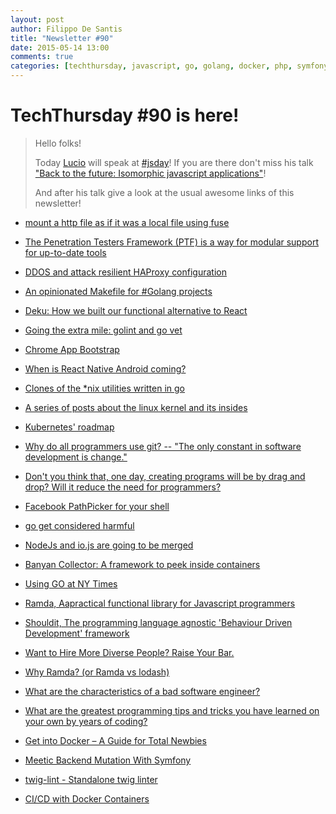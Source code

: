 ```yaml
---
layout: post
author: Filippo De Santis
title: "Newsletter #90"
date: 2015-05-14 13:00
comments: true
categories: [techthursday, javascript, go, golang, docker, php, symfony, jsday]
---
```


# TechThursday #90 is here!

> Hello folks!
>
> Today [Lucio](http://tech.namshi.com/team/#Luciano%20Colosio) will speak at [#jsday](http://2015.jsday.it/)!
> If you are there don't miss his talk ["Back to the future: Isomorphic javascript applications"](http://2015.jsday.it/talk/back-to-the-future-isomorphic-javascript-applications/)!
>
> And after his talk give a look at the usual awesome links of this newsletter!
> 

* [mount a http file as if it was a local file using fuse](http://buff.ly/1EDjeMB)

* [The Penetration Testers Framework (PTF) is a way for modular support for up-to-date tools](http://buff.ly/1EDj4ot)

* [DDOS and attack resilient HAProxy configuration](http://buff.ly/1ATCIfm)

<!-- more -->
* [An opinionated Makefile for #Golang projects](http://buff.ly/1K3Svk2)

* [Deku: How we built our functional alternative to React](http://buff.ly/1QET8kS)

* [Going the extra mile: golint and go vet](http://buff.ly/1G1U9R8)

* [Chrome App Bootstrap](http://buff.ly/1J4CpFp)

* [When is React Native Android coming?](http://buff.ly/1FYYOTN)

* [Clones of the \*nix utilities written in go](http://buff.ly/1comaX2)

* [A series of posts about the linux kernel and its insides](http://buff.ly/1zRJLKj)

* [Kubernetes' roadmap](http://buff.ly/1EoqQ6w)

* [Why do all programmers use git? -- "The only constant in software development is change."](http://buff.ly/1FWNpDQ)

* [Don't you think that, one day, creating programs will be by drag and drop? Will it reduce the need for programmers?](http://buff.ly/1KwNWM4)

* [Facebook PathPicker for your shell](http://buff.ly/1cCNUrA)

* [go get considered harmful](http://buff.ly/1KnnSCS)

* [NodeJs and io.js are going to be merged](https://github.com/iojs/io.js/issues/1664#issuecomment-101828384)

* [Banyan Collector: A framework to peek inside containers](https://github.com/banyanops/collector)

* [Using GO at NY Times](https://www.youtube.com/watch?v=bAQ9ShmXYLY)

* [Ramda, Aapractical functional library for Javascript programmers](http://ramdajs.com/)

* [Shouldit, The programming language agnostic 'Behaviour Driven Development' framework](http://bbc-sport.github.io/ShouldIT/)

* [Want to Hire More Diverse People? Raise Your Bar.](https://medium.com/@joelle_emerson/want-to-hire-more-diverse-people-raise-your-bar-b5d30f91cbd9)

* [Why Ramda? (or Ramda vs lodash)](http://fr.umio.us/why-ramda/)

* [What are the characteristics of a bad software engineer?](http://www.quora.com/What-are-the-characteristics-of-a-bad-software-engineer)

* [ What are the greatest programming tips and tricks you have learned on your own by years of coding?](http://www.quora.com/Computer-Programmers/What-are-the-greatest-programming-tips-and-tricks-you-have-learned-on-your-own-by-years-of-coding)

* [Get into Docker – A Guide for Total Newbies](http://bit.ly/1PkSnQN)

* [Meetic Backend Mutation With Symfony](http://bit.ly/1EFAUs3)

* [twig-lint - Standalone twig linter](http://bit.ly/1bRqvkK)

* [CI/CD with Docker Containers](http://bit.ly/1QLnzpH)

